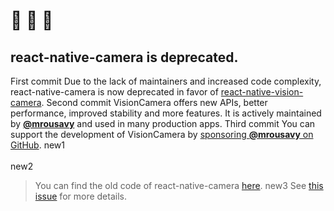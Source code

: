 
# 🚧 🚧 🚧
## react-native-camera is deprecated.
First commit
Due to the lack of maintainers and increased code complexity, react-native-camera is now deprecated in favor of [react-native-vision-camera](https://github.com/mrousavy/react-native-vision-camera).
Second commit
VisionCamera offers new APIs, better performance, improved stability and more features.
It is actively maintained by [**@mrousavy**](https://github.com/mrousavy) and used in many production apps.
Third commit
You can support the development of VisionCamera by [sponsoring **@mrousavy** on GitHub](https://github.com/sponsors/mrousavy).
new1
<br />
<br />
new2
> You can find the old code of react-native-camera [here](https://github.com/react-native-camera/react-native-camera/tree/master).
new3
> See [this issue](https://github.com/react-native-community/react-native-camera/issues/3000) for more details.
